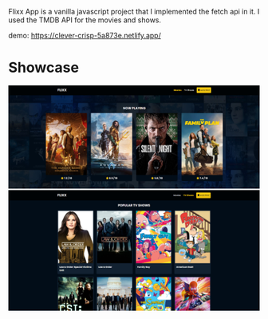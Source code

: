 Flixx App is a vanilla javascript project that I implemented the fetch api in it.
I used the TMDB API for the movies and shows.

demo: https://clever-crisp-5a873e.netlify.app/

# Showcase

<img src="images/showcase_2.png">
<img src="images/showcase_1.png">
